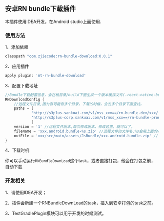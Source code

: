## 安卓RN bundle下载插件
本插件使用IDEA开发，在Android studio上面使用.

### 使用方法

1、添加依赖

```groovy
classpath "com.zjiecode:rn-bundle-download:0.0.1"
```

2、应用插件

```groovy
apply plugin: 'mt-rn-bundle-download'
```

3、配置下载地址

```groovy
//Bundle下载配置信息，会在根目录/build下面生成一个版本缓存文件(.react-native-bundle.version)
RNDownloadConfig {
    //远程文件目录,因为有可能有多个目录，下载的时候，会去多个目录下面查找。
    paths = [
            'http://s3plus.sankuai.com/v1/mss_xxx==/rn-bundle-dev/xxx/',
            'http://s3plus-corp.sankuai.com/v1/mss_xxx==/rn-bundle-prod/xxx/'
            ]
    version = '1' //远程文件版本,每次修改版本，修改这里，就可以了。
    fileName = 'xxx.android.bundle-%s.zip' //远程文件的文件名,%s会用上面的version来填充
    outFile = 'xxx/src/main/assets/JsBundle/xxx.android.bundle.zip' //下载到本地的保存路径，相对应项目根目录
}
```

4、下载时机

你可以手动运行`RNBundleDownLoad`这个task，或者直接打包，他会在打包之前，自动下载


### 开发相关

1、请使用IDEA开发；

2、插件会新建一个RNBundleDownLoad的task，插入到安卓打包的task之前。

3、TestGradlePlugin模块可以用于开发的时候测试。


